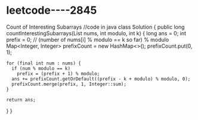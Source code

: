 # leetcode----2845
Count of Interesting Subarrays
//code in java
class Solution {
  public long countInterestingSubarrays(List<Integer> nums, int modulo, int k) {
    long ans = 0;
    int prefix = 0; // (number of nums[i] % modulo == k so far) % modulo
    Map<Integer, Integer> prefixCount = new HashMap<>();
    prefixCount.put(0, 1);

    for (final int num : nums) {
      if (num % modulo == k)
        prefix = (prefix + 1) % modulo;
      ans += prefixCount.getOrDefault((prefix - k + modulo) % modulo, 0);
      prefixCount.merge(prefix, 1, Integer::sum);
    }

    return ans;
  }
}
